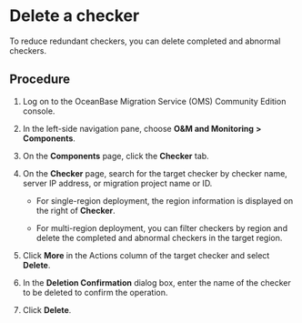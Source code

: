 # Delete a checker

To reduce redundant checkers, you can delete completed and abnormal checkers.

## Procedure

1. Log on to the OceanBase Migration Service (OMS) Community Edition console.

2. In the left-side navigation pane, choose **O\&M and Monitoring** **\>** **Components**.

3. On the **Components** page, click the **Checker** tab.

4. On the **Checker** page, search for the target checker by checker name, server IP address, or migration project name or ID.

   * For single-region deployment, the region information is displayed on the right of **Checker**.

   * For multi-region deployment, you can filter checkers by region and delete the completed and abnormal checkers in the target region.

5. Click **More** in the Actions column of the target checker and select **Delete**.

6. In the **Deletion Confirmation** dialog box, enter the name of the checker to be deleted to confirm the operation.

7. Click **Delete**.
